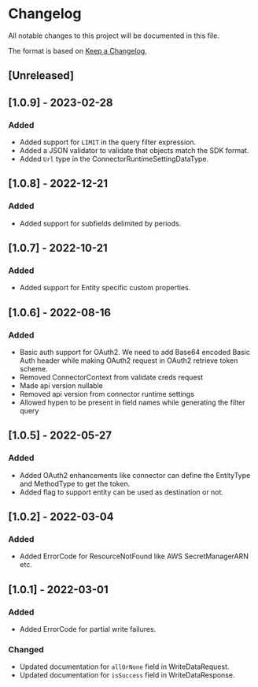 # Changelog

All notable changes to this project will be documented in this file.

The format is based on [Keep a Changelog](https://keepachangelog.com/en/1.0.0/),

## [Unreleased]
## [1.0.9] - 2023-02-28
### Added
- Added support for `LIMIT` in the query filter expression.
- Added a JSON validator to validate that objects match the SDK format.
- Added `Url` type in the ConnectorRuntimeSettingDataType.

## [1.0.8] - 2022-12-21
### Added
- Added support for subfields delimited by periods.

## [1.0.7] - 2022-10-21
### Added
- Added support for Entity specific custom properties.

## [1.0.6] - 2022-08-16
### Added
- Basic auth support for OAuth2. We need to add Base64 encoded Basic Auth header while making OAuth2 request in OAuth2 retrieve token scheme.
- Removed ConnectorContext from validate creds request
- Made api version nullable
- Removed api version from connector runtime settings
- Allowed hypen to be present in field names while generating the filter query

## [1.0.5] - 2022-05-27
### Added
- Added OAuth2 enhancements like connector can define the EntityType and MethodType to get the token.
- Added flag to support entity can be used as destination or not.

## [1.0.2] - 2022-03-04
### Added
- Added ErrorCode for ResourceNotFound like AWS SecretManagerARN etc.

## [1.0.1] - 2022-03-01
### Added
- Added ErrorCode for partial write failures.

### Changed
- Updated documentation for `allOrNone` field in WriteDataRequest.
- Updated documentation for `isSuccess` field in WriteDataResponse.